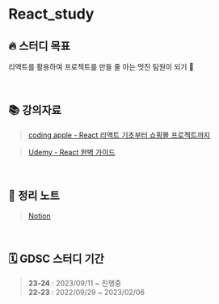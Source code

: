 # React_study

## 🔥 스터디 목표

리액트를 활용하여 프로젝트를 만들 줄 아는 멋진 팀원이 되기 🙂

<br>

## 📚 강의자료

> <a href="https://codingapple.com/course/react-basic/">coding apple - React 리액트 기초부터 쇼핑몰 프로젝트까지</a>

> <a href="https://www.udemy.com/course/best-react/">Udemy - React 완벽 가이드</a>
<br>

## 📝 정리 노트

> <a href="https://www.notion.so/thelight0804/React-452477b7489f48deb780a0685fd1e2a9?pvs=4">Notion</a>
<br>


## 🗓️ GDSC 스터디 기간

> **23-24** : 2023/09/11 ~ 진행중<br>
> **22-23** : 2022/09/29 ~ 2023/02/06
